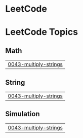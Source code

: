 # LeetCode
<!---LeetCode Topics Start-->
# LeetCode Topics
## Math
|  |
| ------- |
| [0043-multiply-strings](https://github.com/shubhampsinghdev-png/LeetCode/tree/master/0043-multiply-strings) |
## String
|  |
| ------- |
| [0043-multiply-strings](https://github.com/shubhampsinghdev-png/LeetCode/tree/master/0043-multiply-strings) |
## Simulation
|  |
| ------- |
| [0043-multiply-strings](https://github.com/shubhampsinghdev-png/LeetCode/tree/master/0043-multiply-strings) |
<!---LeetCode Topics End-->